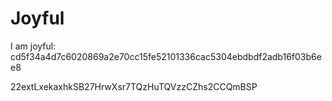 # Joyful

I am joyful: cd5f34a4d7c6020869a2e70cc15fe52101336cac5304ebdbdf2adb16f03b6ee8


22extLxekaxhkSB27HrwXsr7TQzHuTQVzzCZhs2CCQmBSP